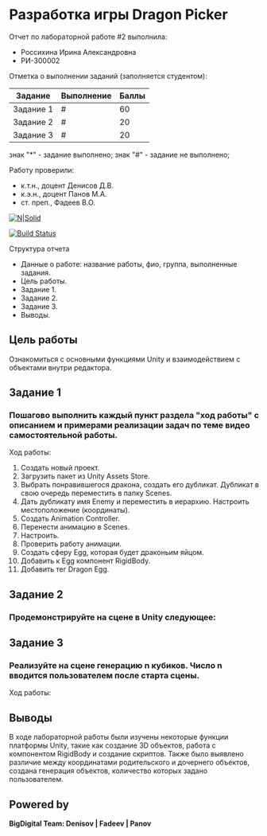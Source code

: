 # Разработка игры Dragon Picker
Отчет по лабораторной работе #2 выполнила:
- Россихина Ирина Александровна
- РИ-300002

Отметка о выполнении заданий (заполняется студентом):

| Задание | Выполнение | Баллы |
| ------ | ------ | ------ |
| Задание 1 | # | 60 |
| Задание 2 | # | 20 |
| Задание 3 | # | 20 |

знак "*" - задание выполнено; знак "#" - задание не выполнено;

Работу проверили:
- к.т.н., доцент Денисов Д.В.
- к.э.н., доцент Панов М.А.
- ст. преп., Фадеев В.О.

[![N|Solid](https://cldup.com/dTxpPi9lDf.thumb.png)](https://nodesource.com/products/nsolid)

[![Build Status](https://travis-ci.org/joemccann/dillinger.svg?branch=master)](https://travis-ci.org/joemccann/dillinger)

Структура отчета

- Данные о работе: название работы, фио, группа, выполненные задания.
- Цель работы.
- Задание 1.
- Задание 2.
- Задание 3.
- Выводы.

## Цель работы
Ознакомиться с основными функциями Unity и взаимодействием с объектами внутри редактора.

## Задание 1
### Пошагово выполнить каждый пункт раздела "ход работы" с описанием и примерами реализации задач по теме видео самостоятельной работы.
Ход работы:
1) Создать новый проект.
2) Загрузить пакет из Unity Assets Store.
3) Выбрать понравившегося дракона, создать его дубликат. Дубликат в свою очередь переместить в папку Scenes.
4) Дать дубликату имя Enemy и переместить в иерархию. Настроить местоположение (координаты).
5) Создать Animation Controller.
6) Перенести анимацию в Scenes.
7) Настроить.
8) Проверить работу анимации.
9) Создать сферу Egg, которая будет драконьим яйцом.
10) Добавить к Egg компонент RigidBody.
11) Добавить тег Dragon Egg.


## Задание 2
### Продемонстрируйте на сцене в Unity следующее:


## Задание 3
### Реализуйте на сцене генерацию n кубиков. Число n вводится пользователем после старта сцены.
Ход работы:


## Выводы

В ходе лабораторной работы были изучены некоторые функции платформы Unity, такие как создание 3D объектов, работа с компонентом RigidBody и создание скриптов. Также было выявлено различие между координатами родительского и дочернего объектов, создана генерация объектов, количество которых задано пользователем. 


## Powered by

**BigDigital Team: Denisov | Fadeev | Panov**
